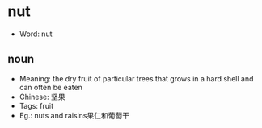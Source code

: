 # nut

- Word: nut

## noun

- Meaning: the dry fruit of particular trees that grows in a hard shell and can often be eaten
- Chinese: 坚果
- Tags: fruit
- Eg.: nuts and raisins果仁和葡萄干

